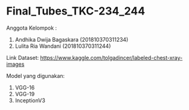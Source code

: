 # Final_Tubes_TKC-234_244

Anggota Kelompok :
1. Andhika Dwija Bagaskara (201810370311234)
2. Lulita Ria Wandani      (201810370311244)

Link Dataset: https://www.kaggle.com/tolgadincer/labeled-chest-xray-images

Model yang digunakan:
1. VGG-16
2. VGG-19
3. InceptionV3
